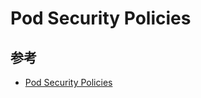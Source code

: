 # Pod Security Policies


## 参考

* [Pod Security Policies](https://kubernetes.io/docs/concepts/policy/pod-security-policy/)